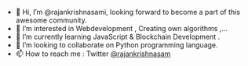 - 👋 Hi, I’m @rajankrishnasami, looking forward to become a part of this awesome community.
- 👀 I’m interested in Webdevelopment , Creating own algorithms ,...
- 🌱 I’m currently learning JavaScript & Blockchain Development .
- 💞️ I’m looking to collaborate on Python programming language.
- 📫 How to reach me : Twitter <a href="https://twitter.com/rajankrishnasam?s=09">@rajankrishnasam</a>

<!---
rajankrishnasami/rajankrishnasami is a ✨ special ✨ repository because its `README.md` (this file) appears on your GitHub profile.
You can click the Preview link to take a look at your changes.
--->
